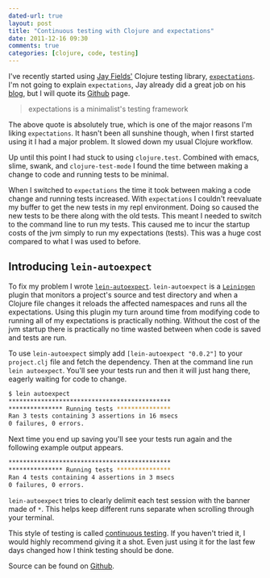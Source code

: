 ```yaml
---
dated-url: true
layout: post
title: "Continuous testing with Clojure and expectations"
date: 2011-12-16 09:30
comments: true
categories: [clojure, code, testing]
---
```


I've recently started using [Jay Fields'](http://jayfields.com/) Clojure testing library, [`expectations`](https://github.com/jaycfields/expectations).
I'm not going to explain `expectations`, Jay already did a great job on his [blog](http://blog.jayfields.com/2011/11/clojure-expectations-introduction.html), but I will quote its [Github](https://github.com/jaycfields/expectations) page.

>expectations is a minimalist's testing framework

The above quote is absolutely true, which is one of the major reasons I'm liking `expectations`.
It hasn't been all sunshine though, when I first started using it I had a major problem.
It slowed down my usual Clojure workflow.

Up until this point I had stuck to using `clojure.test`.
Combined with emacs, slime, swank, and `clojure-test-mode` I found the time between making a change to code and running tests to be minimal.

When I switched to `expectations` the time it took between making a code change and running tests increased.
With `expectations` I couldn't reevaluate my buffer to get the new tests in my repl environment.
Doing so caused the new tests to be there along with the old tests.
This meant I needed to switch to the command line to run my tests.
This caused me to incur the startup costs of the jvm simply to run my expectations (tests).
This was a huge cost compared to what I was used to before.

## Introducing `lein-autoexpect`

To fix my problem I wrote [`lein-autoexpect`](https://github.com/jakemcc/lein-autoexpect).
`lein-autoexpect` is a [`Leiningen`](https://github.com/technomancy/leiningen/) plugin that monitors a project's source and test directory and when a Clojure file changes it reloads the affected namespaces and runs all the expectations.
Using this plugin my turn around time from modifying code to running all of my expectations is practically nothing.
Without the cost of the jvm startup there is practically no time wasted between when code is saved and tests are run.

To use `lein-autoexpect` simply add `[lein-autoexpect "0.0.2"]` to your `project.clj` file and fetch the dependency.
Then at the command line run `lein autoexpect`.
You'll see your tests run and then it will just hang there, eagerly waiting for code to change.

``` bash
$ lein autoexpect
*********************************************
*************** Running tests ***************
Ran 3 tests containing 3 assertions in 16 msecs
0 failures, 0 errors.
```

Next time you end up saving you'll see your tests run again and the following example output appears.

``` bash
*********************************************
*************** Running tests ***************
Ran 4 tests containing 4 assertions in 3 msecs
0 failures, 0 errors.
```

`lein-autoexpect` tries to clearly delimit each test session with the banner made of `*`.
This helps keep different runs separate when scrolling through your terminal.

This style of testing is called [continuous testing](http://blog.objectmentor.com/articles/2007/09/20/continuous-testing-explained).
If you haven't tried it, I would highly recommend giving it a shot.
Even just using it for the last few days changed how I think testing should be done.

Source can be found on [Github](https://github.com/jakemcc/lein-autoexpect).